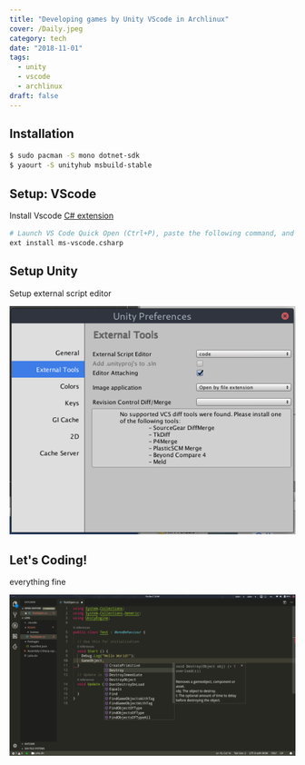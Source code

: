```yaml
---
title: "Developing games by Unity VScode in Archlinux"
cover: /Daily.jpeg
category: tech
date: "2018-11-01"
tags:
  - unity
  - vscode
  - archlinux
draft: false
---
```


## Installation

```bash
$ sudo pacman -S mono dotnet-sdk
$ yaourt -S unityhub msbuild-stable
```

## Setup: VScode

Install Vscode [C# extension](https://marketplace.visualstudio.com/items?itemName=ms-vscode.csharp)

```bash
# Launch VS Code Quick Open (Ctrl+P), paste the following command, and press enter.
ext install ms-vscode.csharp
```

## Setup Unity

Setup external script editor

![Setup External Script Editor](./unitycode.png)

## Let's Coding!

everything fine

![coding](./vscode.png)
